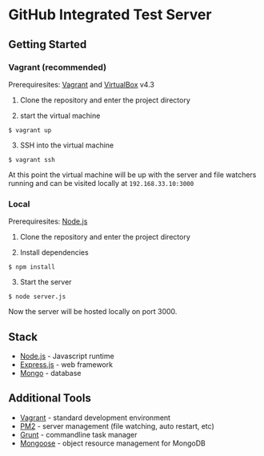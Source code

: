 # GitHub Integrated Test Server

## Getting Started

### Vagrant (recommended)
Prerequiresites: [Vagrant](https://www.vagrantup.com/) and [VirtualBox](https://www.virtualbox.org/wiki/Download_Old_Builds_4_3) v4.3

1. Clone the repository and enter the project directory

2. start the virtual machine

  ```
  $ vagrant up
  ```

3. SSH into the virtual machine 

  ```
  $ vagrant ssh
  ```

At this point the virtual machine will be up with the server and file watchers running and can be visited locally at `192.168.33.10:3000`

### Local
Prerequiresites: [Node.js](https://nodejs.org)

1. Clone the repository and enter the project directory

2. Install dependencies

  ```
  $ npm install
  ```
  
3. Start the server

  ```
  $ node server.js
  ```

Now the server will be hosted locally on port 3000.

## Stack
- [Node.js](https://nodejs.org) - Javascript runtime
- [Express.js](http://expressjs.com/) - web framework
- [Mongo](https://www.mongodb.org/) - database

## Additional Tools
- [Vagrant](https://www.vagrantup.com/) - standard development environment
- [PM2](http://pm2.keymetrics.io/) - server management (file watching, auto restart, etc)
- [Grunt](http://gruntjs.com/) - commandline task manager
- [Mongoose](http://mongoosejs.com/index.html) - object resource management for MongoDB